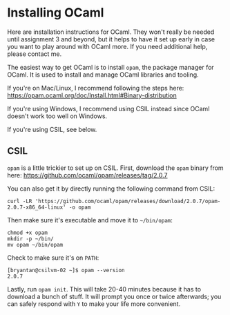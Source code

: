 # Installing OCaml

Here are installation instructions for OCaml. They won't really be needed until
assignment 3 and beyond, but it helps to have it set up early in case you want
to play around with OCaml more. If you need additional help, please contact me.

The easiest way to get OCaml is to install `opam`, the package manager for
OCaml. It is used to install and manage OCaml libraries and tooling.

If you're on Mac/Linux, I recommend following the steps here:
https://opam.ocaml.org/doc/Install.html#Binary-distribution

If you're using Windows, I recommend using CSIL instead since OCaml doesn't work
too well on Windows.

If you're using CSIL, see below.

## CSIL

`opam` is a little trickier to set up on CSIL. First, download the `opam` binary
from here: https://github.com/ocaml/opam/releases/tag/2.0.7

You can also get it by directly running the following command from CSIL:
```
curl -LR 'https://github.com/ocaml/opam/releases/download/2.0.7/opam-2.0.7-x86_64-linux' -o opam
```

Then make sure it's executable and move it to `~/bin/opam`:
```
chmod +x opam
mkdir -p ~/bin/
mv opam ~/bin/opam
```

Check to make sure it's on `PATH`:
```
[bryantan@csilvm-02 ~]$ opam --version
2.0.7
```

Lastly, run `opam init`. This will take 20-40 minutes because it has to download
a bunch of stuff. It will prompt you once or twice afterwards; you can safely
respond with `Y` to make your life more convenient.
